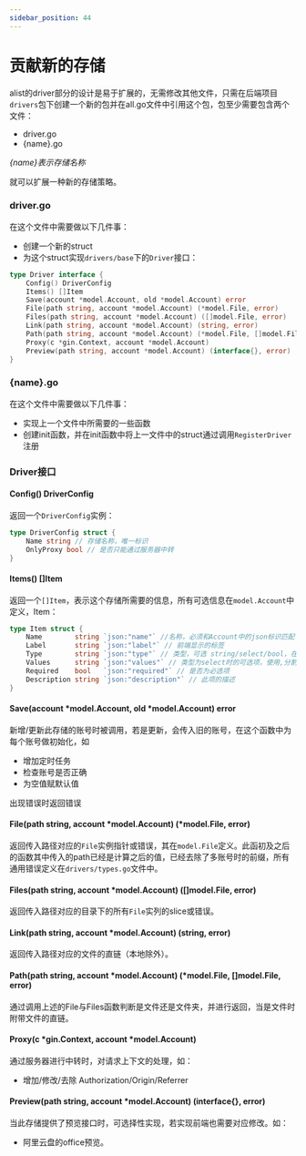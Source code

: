 ```yaml
---
sidebar_position: 44
---
```


# 贡献新的存储

alist的driver部分的设计是易于扩展的，无需修改其他文件，只需在后端项目`drivers`包下创建一个新的包并在all.go文件中引用这个包，包至少需要包含两个文件：
- driver.go
- {name}.go

*{name}表示存储名称*

就可以扩展一种新的存储策略。

### driver.go
在这个文件中需要做以下几件事：
- 创建一个新的struct
- 为这个struct实现`drivers/base`下的`Driver`接口：
```go
type Driver interface {
	Config() DriverConfig
	Items() []Item
	Save(account *model.Account, old *model.Account) error
	File(path string, account *model.Account) (*model.File, error)
	Files(path string, account *model.Account) ([]model.File, error)
	Link(path string, account *model.Account) (string, error)
	Path(path string, account *model.Account) (*model.File, []model.File, error)
	Proxy(c *gin.Context, account *model.Account)
	Preview(path string, account *model.Account) (interface{}, error)
}
```
### {name}.go
在这个文件中需要做以下几件事：
- 实现上一个文件中所需要的一些函数
- 创建init函数，并在init函数中将上一文件中的struct通过调用`RegisterDriver`注册

### Driver接口
#### Config() DriverConfig
返回一个`DriverConfig`实例：
```go
type DriverConfig struct {
	Name string // 存储名称，唯一标识
	OnlyProxy bool // 是否只能通过服务器中转
}
```
#### Items() []Item
返回一个`[]Item`，表示这个存储所需要的信息，所有可选信息在`model.Account`中定义，Item：
```go
type Item struct {
	Name        string `json:"name"` //名称，必须和Account中的json标识匹配
	Label       string `json:"label"` // 前端显示的标签
	Type        string `json:"type"` // 类型，可选 string/select/bool，在drivers/types.go中定义
	Values      string `json:"values"` // 类型为select时的可选项，使用,分割
	Required    bool   `json:"required"` // 是否为必选项
	Description string `json:"description"` // 此项的描述
}
```
#### Save(account *model.Account, old *model.Account) error
新增/更新此存储的账号时被调用，若是更新，会传入旧的账号，在这个函数中为每个账号做初始化，如
- 增加定时任务
- 检查账号是否正确
- 为空值赋默认值

出现错误时返回错误
#### File(path string, account *model.Account) (*model.File, error)
返回传入路径对应的`File`实例指针或错误，其在`model.File`定义。此函初及之后的函数其中传入的path已经是计算之后的值，已经去除了多账号时的前缀，所有通用错误定义在`drivers/types.go`文件中。
#### Files(path string, account *model.Account) ([]model.File, error)
返回传入路径对应的目录下的所有`File`实列的slice或错误。
#### Link(path string, account *model.Account) (string, error)
返回传入路径对应的文件的直链（本地除外）。
#### Path(path string, account *model.Account) (*model.File, []model.File, error)
通过调用上述的File与Files函数判断是文件还是文件夹，并进行返回，当是文件时附带文件的直链。
#### Proxy(c *gin.Context, account *model.Account)
通过服务器进行中转时，对请求上下文的处理，如：
- 增加/修改/去除 Authorization/Origin/Referrer
#### Preview(path string, account *model.Account) (interface{}, error)
当此存储提供了预览接口时，可选择性实现，若实现前端也需要对应修改。如：
- 阿里云盘的office预览。
